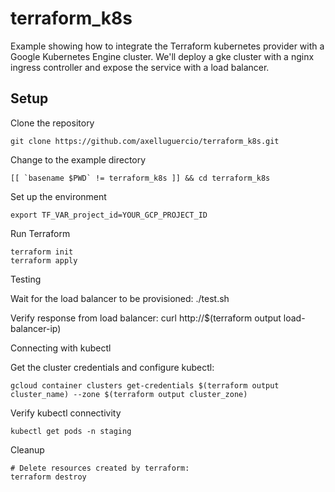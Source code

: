 # terraform_k8s

Example showing how to integrate the Terraform kubernetes provider with a Google Kubernetes Engine cluster.
We'll deploy a gke cluster with a nginx ingress controller and expose the service with a load balancer.

## Setup

Clone the repository

```
git clone https://github.com/axelluguercio/terraform_k8s.git
```

Change to the example directory

```
[[ `basename $PWD` != terraform_k8s ]] && cd terraform_k8s
```

Set up the environment

```
export TF_VAR_project_id=YOUR_GCP_PROJECT_ID
```

Run Terraform

```
terraform init
terraform apply
```

Testing

Wait for the load balancer to be provisioned:
./test.sh

Verify response from load balancer:
curl http://$(terraform output load-balancer-ip)

Connecting with kubectl

Get the cluster credentials and configure kubectl:

```
gcloud container clusters get-credentials $(terraform output cluster_name) --zone $(terraform output cluster_zone)
```

Verify kubectl connectivity

```
kubectl get pods -n staging
```

Cleanup

```
# Delete resources created by terraform:
terraform destroy
```